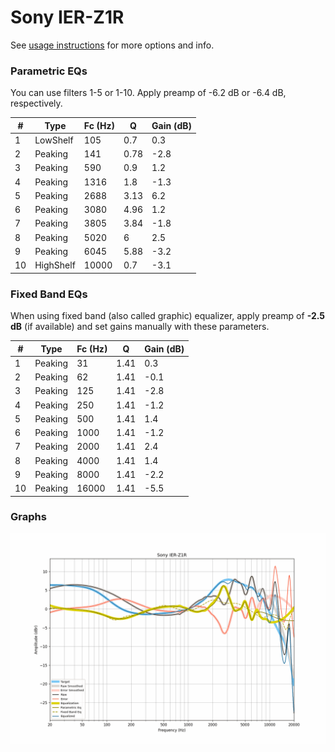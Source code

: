 # Sony IER-Z1R
See [usage instructions](https://github.com/jaakkopasanen/AutoEq#usage) for more options and info.

### Parametric EQs
You can use filters 1-5 or 1-10. Apply preamp of -6.2 dB or -6.4 dB, respectively.

|   # | Type      |   Fc (Hz) |    Q |   Gain (dB) |
|-----|-----------|-----------|------|-------------|
|   1 | LowShelf  |       105 | 0.7  |         0.3 |
|   2 | Peaking   |       141 | 0.78 |        -2.8 |
|   3 | Peaking   |       590 | 0.9  |         1.2 |
|   4 | Peaking   |      1316 | 1.8  |        -1.3 |
|   5 | Peaking   |      2688 | 3.13 |         6.2 |
|   6 | Peaking   |      3080 | 4.96 |         1.2 |
|   7 | Peaking   |      3805 | 3.84 |        -1.8 |
|   8 | Peaking   |      5020 | 6    |         2.5 |
|   9 | Peaking   |      6045 | 5.88 |        -3.2 |
|  10 | HighShelf |     10000 | 0.7  |        -3.1 |

### Fixed Band EQs
When using fixed band (also called graphic) equalizer, apply preamp of **-2.5 dB** (if available) and set gains manually with these parameters.

|   # | Type    |   Fc (Hz) |    Q |   Gain (dB) |
|-----|---------|-----------|------|-------------|
|   1 | Peaking |        31 | 1.41 |         0.3 |
|   2 | Peaking |        62 | 1.41 |        -0.1 |
|   3 | Peaking |       125 | 1.41 |        -2.8 |
|   4 | Peaking |       250 | 1.41 |        -1.2 |
|   5 | Peaking |       500 | 1.41 |         1.4 |
|   6 | Peaking |      1000 | 1.41 |        -1.2 |
|   7 | Peaking |      2000 | 1.41 |         2.4 |
|   8 | Peaking |      4000 | 1.41 |         1.4 |
|   9 | Peaking |      8000 | 1.41 |        -2.2 |
|  10 | Peaking |     16000 | 1.41 |        -5.5 |

### Graphs
![](./Sony%20IER-Z1R.png)
